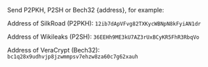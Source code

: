 Send P2PKH, P2SH or Bech32 {address}, for example:

Address of SilkRoad (P2PKH):
`12ib7dApVFvg82TXKycWBNpN8kFyiAN1dr`

Address of Wikileaks (P2SH):
`36EEHh9ME3kU7AZ3rUxBCyKR5FhR3RbqVo`

Address of VeraCrypt (Bech32):
`bc1q28x9udhvjp8jzwmmpsv7ehzw8za60c7g62xauh`